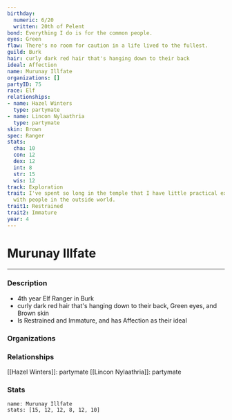 ```yaml
---
birthday:
  numeric: 6/20
  written: 20th of Pelent
bond: Everything I do is for the common people.
eyes: Green
flaw: There's no room for caution in a life lived to the fullest.
guild: Burk
hair: curly dark red hair that's hanging down to their back
ideal: Affection
name: Murunay Illfate
organizations: []
partyID: 75
race: Elf
relationships:
- name: Hazel Winters
  type: partymate
- name: Lincon Nylaathria
  type: partymate
skin: Brown
spec: Ranger
stats:
  cha: 10
  con: 12
  dex: 12
  int: 8
  str: 15
  wis: 12
track: Exploration
trait: I've spent so long in the temple that I have little practical experience dealing
  with people in the outside world.
trait1: Restrained
trait2: Immature
year: 4
---
```

# Murunay Illfate
---
### Description
- 4th year Elf Ranger in Burk
- curly dark red hair that's hanging down to their back, Green eyes, and Brown skin
- Is Restrained and Immature, and has Affection as their ideal

### Organizations
### Relationships
[[Hazel Winters]]: partymate
[[Lincon Nylaathria]]: partymate
### Stats
```statblock
name: Murunay Illfate
stats: [15, 12, 12, 8, 12, 10]
```